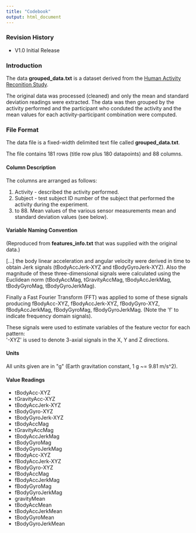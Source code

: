 ```yaml
---
title: "Codebook"
output: html_document
---
```


### Revision History
* V1.0 Initial Release

### Introduction

The data **grouped_data.txt** is a dataset derived from the [Human Activity Reconition Study](http://archive.ics.uci.edu/ml/datasets/Human+Activity+Recognition+Using+Smartphones).

The original data was processed (cleaned) and only the mean and standard deviation readings were extracted. The data was then grouped by the activity performed and the participant who conduted the activity and the mean values for each activity-participant combination were computed.

### File Format
The data file is a fixed-width delimited text file called **grouped_data.txt**.

The file contains 181 rows (title row plus 180 datapoints) and 88 columns.

#### Column Description
The columns are arranged as follows:

1. Activity - described the activity performed.
2. Subject - test subject ID number of the subject that performed the activity during the experiment. 
3. to 88. Mean values of the various sensor measurements mean and standard deviation values (see below).

#### Variable Naming Convention
(Reproduced from **features_info.txt** that was supplied with the original data.)

[...] the body linear acceleration and angular velocity were derived in time to obtain Jerk signals (tBodyAccJerk-XYZ and tBodyGyroJerk-XYZ). Also the magnitude of these three-dimensional signals were calculated using the Euclidean norm (tBodyAccMag, tGravityAccMag, tBodyAccJerkMag, tBodyGyroMag, tBodyGyroJerkMag). 

Finally a Fast Fourier Transform (FFT) was applied to some of these signals producing fBodyAcc-XYZ, fBodyAccJerk-XYZ, fBodyGyro-XYZ, fBodyAccJerkMag, fBodyGyroMag, fBodyGyroJerkMag. (Note the 'f' to indicate frequency domain signals). 

These signals were used to estimate variables of the feature vector for each pattern:  
'-XYZ' is used to denote 3-axial signals in the X, Y and Z directions.

#### Units

All units given are in "g" (Earth gravitation constant, 1 g ~= 9.81 m/s^2).

#### Value Readings
* tBodyAcc-XYZ
* tGravityAcc-XYZ
* tBodyAccJerk-XYZ
* tBodyGyro-XYZ
* tBodyGyroJerk-XYZ
* tBodyAccMag
* tGravityAccMag
* tBodyAccJerkMag
* tBodyGyroMag
* tBodyGyroJerkMag
* fBodyAcc-XYZ
* fBodyAccJerk-XYZ
* fBodyGyro-XYZ
* fBodyAccMag
* fBodyAccJerkMag
* fBodyGyroMag
* fBodyGyroJerkMag
* gravityMean
* tBodyAccMean
* tBodyAccJerkMean
* tBodyGyroMean
* tBodyGyroJerkMean


